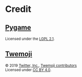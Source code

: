 # Credit

## [Pygame][pygame]

<sup>Licensed under the [LGPL 2.1][pygame-license].</sup>

## [Twemoji][twemoji]

<sup>&copy; 2019 [Twitter, Inc.][twemoji-author], [Twemoji contributors][twemoji-contributors]</sup>\
<sup>Licensed under [CC BY 4.0][twemoji-license].</sup>

<!-- Link aliases -->

[pygame]: https://www.pygame.org/
[pygame-license]: https://github.com/pygame/pygame/blob/79807da84c9bacf8df5a177763e14c924e3b15e2/docs/LGPL.txt

[twemoji]: https://github.com/twitter/twemoji/tree/master
[twemoji-author]: https://github.com/twitter
[twemoji-contributors]: https://github.com/twitter/twemoji/graphs/contributors
[twemoji-license]: https://github.com/twitter/twemoji/blob/d94f4cf793e6d5ca592aa00f58a88f6a4229ad43/LICENSE-GRAPHICS
